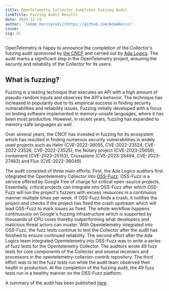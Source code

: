 ```yaml
---
title: OpenTelemetry Collector Completes Fuzzing Audit
linkTitle: Fuzzing Audit Results
date: 2024-12-19
author: '[Adam Korczynski](https://github.com/AdamKorcz)'
issue:
sig: GC
---
```


OpenTelemetry is happy to announce the completion of the Collector's fuzzing audit sponsored by [the CNCF](https://www.cncf.io/) and carried out by [Ada Logics](https://adalogics.com/). The audit marks a significant step in the OpenTelemetry project, ensuring the security and reliability of the Collector for its users. 

## What is fuzzing?

Fuzzing is a testing technique that executes an API with a high amount of pseudo-random inputs and observes the API's behavior. The technique has increased in popularity due to its empirical success in finding security vulnerabilities and reliability issues. Fuzzing initially developed with a focus on testing software implemented in memory-unsafe languages, where it has been most productive. However, in recent years, fuzzing has expanded to memory-safe languages as well. 

Over several years, the CNCF has invested in fuzzing for its ecosystem which has resulted in finding numerous security vulnerabilities in widely used projects such as Helm (CVE-2022-36055, CVE-2022-23524, CVE-2022-23526, CVE-2022-23525), the Notary project (CVE-2023-25656), containerd (CVE-2023-25153), Crossplane (CVE-2023-28494, CVE-2023-27483) and Flux (CVE-2022-36049). 

The audit consisted of three main efforts: First, the Ada Logics auditors first integrated the Opentelemetry Collector into [OSS-Fuzz](https://github.com/google/oss-fuzz). OSS-Fuzz is a service offered by Google free of charge for critical open-source projects. Essentially, critical projects can integrate into OSS-Fuzz after which OSS-Fuzz will run the project's fuzzers with excess resources in a continuous manner multiple times per week. If OSS-Fuzz finds a crash, it notifies the project and checks if the project has fixed the crash upstream which will lead OSS-Fuzz to mark issues as fixed. The whole workflow happens continuously on Google's fuzzing infrastructure which is supported by thousands of CPU cores thereby outperforming what developers and malicious threat actors can muster. With Opentelemetry integrated into OSS-Fuzz, the fuzz tests continue to test the Collector after the audit has finished to ensure continued reliability. The second effort after the Ada Logics team integrated Opentelemetry into OSS-Fuzz was to write a series of fuzz tests for the Opentelemetry Collector. The auditors wrote 49 fuzz tests for core components of the Collector and several receivers and processors in the opentelemetry-collector-contrib repository. The third effort was to let the fuzz tests run while the audit team observed their health in production. At the completion of the fuzzing audit, the 49 fuzz tests run in a healthy manner on the OSS-Fuzz platform.

A summary of the audit has been published [here](https://github.com/open-telemetry/community/blob/main/reports/ADA_Logics-collector-fuzzing-audit-2024.pdf).

